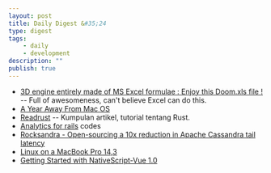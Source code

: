 ```yaml
---
layout: post
title: Daily Digest &#35;24
type: digest
tags: 
    - daily
    - development
description: ""
publish: true
---
```


- [3D engine entirely made of MS Excel formulae : Enjoy this Doom.xls file !](https://www.gamasutra.com/blogs/CBel/20180208/308549/3D_engine_entirely_made_of_MS_Excel_formulae__Enjoy_this_Doomxls_file_.php) -- Full of awesomeness, can't believe Excel can do this.
- [A Year Away From Mac OS](http://bitcannon.net/post/a-year-away-from-mac-os/)
- [Readrust](https://readrust.net/) -- Kumpulan artikel, tutorial tentang Rust.
- [Analytics for rails](https://github.com/ankane/ahoy)  <span class="label">codes</span>
- [Rocksandra - Open-sourcing a 10x reduction in Apache Cassandra tail latency](https://engineering.instagram.com/open-sourcing-a-10x-reduction-in-apache-cassandra-tail-latency-d64f86b43589)
- [Linux on a MacBook Pro 14,3](https://penguindreams.org/blog/linux-on-a-macbook-pro-14-3/)
- [Getting Started with NativeScript-Vue 1.0](https://vuejsdevelopers.com/2018/03/05/getting-started-vue-nativescript/)
